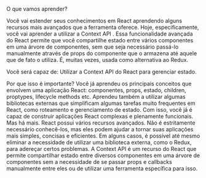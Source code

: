 O que vamos aprender?

Você vai estender seus conhecimentos em React aprendendo alguns recursos mais avançados que a ferramenta oferece. Hoje, especificamente, você vai aprender a utilizar a Context API . Essa funcionalidade avançada do React permite que você compartilhe estado entre vários componentes em uma árvore de componentes, sem que seja necessário passá-lo manualmente através de props do componente que o armazena até aquele que de fato o utiliza. É, muitas vezes, usada como alternativa ao Redux.

Você será capaz de:
Utilizar a Context API do React para gerenciar estado.

Por que isso é importante?
Você já aprendeu os principais conceitos que envolvem uma aplicação React: componentes, props, estado, children, proptypes, lifecycle methods etc. Aprendeu também a utilizar algumas bibliotecas externas que simplificam algumas tarefas muito frequentes em React, como roteamento e gerenciamento de estado. Com isso, você já é capaz de construir aplicações React complexas e plenamente funcionais.
Mas há mais. React possui vários recursos avançados. Não é estritamente necessário conhecê-los, mas eles podem ajudar a tornar suas aplicações mais simples, concisas e eficientes. Em alguns casos, é possível até mesmo eliminar a necessidade de utilizar uma biblioteca externa, como o Redux, para adereçar certos problemas.
A Context API é um recurso do React que permite compartilhar estado entre diversos componentes em uma árvore de componentes sem a necessidade de se passar props e callbacks manualmente entre eles ou de utilizar uma ferramenta específica para isso.
